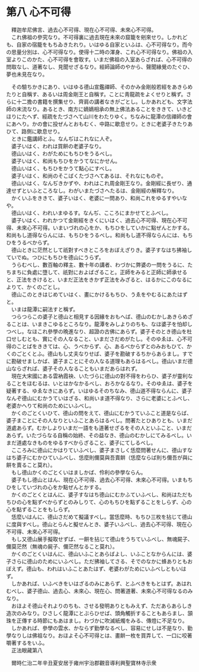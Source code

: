 # 第八 心不可得
　釋迦牟尼佛言、過去心不可得、現在心不可得、未來心不可得。  
　これ佛祖の參究なり。不可得裏に過去現在未來の窟籠を剜來せり。しかれども、自家の宿籠をもちゐきたれり。いはゆる自家といふは、心不可得なり。而今の思量分別は、心不可得なり。使得十二時の渾身、これ心不可得なり。佛祖の入室よりこのかた、心不可得を會取す。いまだ佛祖の入室あらざれば、心不可得の問取なし、道著なし、見聞せざるなり。經師論師のやから、聲聞緣覺のたぐひ、夢也未見在なり。  
  
　その驗ちかきにあり、いはゆる德山宣鑑禪師、そのかみ金剛般若經をあきらめたりと自稱す、あるいは周金剛王と自稱す。ことに靑龍疏をよくせりと稱ず。さらに十二擔の書籍を撰集せり、齊肩の講者なきがごとし。しかあれども、文字法師の末流なり。あるとき、南方に嫡嫡相承の無上佛法あることをききて、いきどほりにたへず、經疏をたづさへて山川をわたりゆく。ちなみに龍潭の信禪師の會にあへり。かの會に投ぜんとおもむく、中路に歇息せり。ときに老婆子きたりあひて、路側に歇息せり。  
　ときに鑑講師とふ。なんぢはこれなに人ぞ。  
　婆子いはく、われは買餠の老婆子なり。  
　德山いはく、わがためにもちひをうるべし。  
　婆子いはく、和尚もちひをかうてなにかせん。  
　德山いはく、もちひをかうて點心にすべし。  
　婆子いはく、和尚のそこばくたづさへてあるは、それなにものぞ。  
　德山いはく、なんぢきかずや、われはこれ周金剛王なり。金剛經に長ぜり、通達せずといふところなし。わがいまたづさへたるは、金剛經の解釋なり。  
　かくいふをききて、婆子いはく、老婆に一問あり、和尚これをゆるすやいなや。  
　德山いはく、われいまゆるす。なんぢ、こころにまかせてとふべし。  
　婆子いはく、われかつて金剛經をきくにいはく、過去心不可得、現在心不可得、未來心不可得。いまいづれの心をか、もちひをしていかに點ぜんとかする。和尚もし道得ならんには、もちひをうるべし。和尚もし道不得ならんには、もちひをうるべからず。  
　德山ときに茫然として祇對すべきところをおぼえざりき。婆子すなはち拂袖していでぬ。つひにもちひを德山にうらず。  
　うらむべし、數百軸の釋主、數十年の講者、わづかに弊婆の一問をうるに、たちまちに負處に墮して、祇對におよばざること。正師をみると正師に師承せると、正法をきけると、いまだ正法をきかず正法をみざると、はるかにこのなるによりて、かくのごとし。  
　德山このときはじめていはく、畫にかけるもちひ、うゑをやむるにあたはずと。  
　いまは龍潭に嗣法すと稱ず。  
　つらつらこの婆子と德山と相見する因緣をおもへば、德山のむかしあきらめざることは、いまきこゆるところなり。龍潭をみしよりのちも、なほ婆子を怕却しつべし。なほこれ參學の晩進なり、超證の古佛にあらず。婆子そのとき德山を杜口せしむとも、實にその人なること、いまださだめがたし。そのゆゑは、心不可得のことばをききては、心、うべからず、心、あるべからずとのみおもひて、かくのごとくとふ。德山もし丈夫なりせば、婆子を勘破するちからあらまし。すでに勘破せましかば、婆子まことにその人なる道理もあらはるべし。德山いまだ德山ならざれば、婆子その人なることもいまだあらはれず。  
　現在大宋國にある雲衲霞袂、いたづらに德山の對不得をわらひ、婆子が靈利なることをほむるは、いとはかなかるべし、おろかなるなり。そのゆゑは、婆子を疑著する、ゆゑなきにあらず。いはゆるそのちなみ、德山道不得ならんに、婆子なんぞ德山にむかうていはざる、和尚いま道不得なり、さらに老婆にとふべし、老婆かへりて和尚のためにいふべし。  
　かくのごとくいひて、德山の問をえて、德山にむかうていふこと道是ならば、婆子まことにその人なりといふことあらはるべし。問著たとひありとも、いまだ道處あらず。むかしよりいまだ一語をも道著せざるをその人といふこと、いまだあらず。いたづらなる自稱の始終、その益なき、德山のむかしにてみるべし。いまだ道處なきものをゆるすべからざること、婆子にてしるべし。  
　こころみに德山にかはりていふべし、婆子まさしく恁麼問著せんに、德山すなはち婆子にむかひていふべし、恁麼則儞莫與吾賣餠（恁麼ならば則ち儞吾が與に餠を賣ること莫れ）。  
　もし德山かくのごとくいはましかば、伶利の參學ならん。  
　婆子もし德山とはん、現在心不可得、過去心不可得、未來心不可得。いまもちひをしていづれの心をか點ぜんとかする。  
　かくのごとくとはんに、婆子すなはち德山にむかふていふべし、和尚はただもちひの心を點ずべからずとのみしりて、心のもちひを點ずることをしらず、心の心を點ずることをもしらず。  
　恁麼いはんに、德山さだめて擬議すべし。當恁麼時、もちひ三枚を拈じて德山に度與すべし。德山とらんと擬せんとき、婆子いふべし、過去心不可得、現在心不可得、未來心不可得。  
　もし又德山展手擬取せずば、一餠を拈じて德山をうちていふべし、無魂屍子、儞莫茫然（無魂の屍子、儞茫然なること莫れ）。  
　かくのごとくいはんに、德山いふことあらばよし、いふことなからんには、婆子さらに德山のためにいふべし。ただ拂袖してさる、そでのなかに蜂ありともおぼえず。德山も、われはいふことあたはず、老婆わがためにいふべしともいはず。  
　しかあれば、いふべきをいはざるのみにあらず、とふべきをもとはず。あはれむべし、婆子德山、過去心、未來心、現在心、問著道著、未來心不可得なるのみなり。  
　おほよそ德山それよりのちも、させる發明ありともみえず、ただあらあらしき造次のみなり。ひさしく龍潭にとぶらひせば、頭角觸折することもあらまし、頷珠を正傳する時節にもあはまし。わづかに吹滅紙燭をみる、傳燈に不足なり。  
　しかあれば、參學の雲水、かならず勤學なるべし、容易にせしは不是なり、勤學なりしは佛祖なり。おほよそ心不可得とは、畫餠一枚を買弄して、一口に咬著嚼著するをいふ。  
　正法眼藏第八  
  
　爾時仁治二年辛丑夏安居于雍州宇治郡觀音導利興聖寶林寺示衆